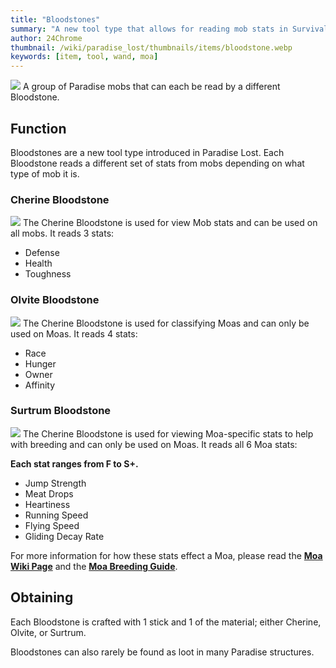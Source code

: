 ```yaml
---
title: "Bloodstones"
summary: "A new tool type that allows for reading mob stats in Survival"
author: 24Chrome
thumbnail: /wiki/paradise_lost/thumbnails/items/bloodstone.webp
keywords: [item, tool, wand, moa]
---
```


<img src="/wiki/paradise_lost/items/bloodstone.webp">
A group of Paradise mobs that can each be read by a different Bloodstone.

## Function
Bloodstones are a new tool type introduced in Paradise Lost. Each Bloodstone reads a different set of stats from mobs depending on what type of mob it is.

### Cherine Bloodstone
<img src="/wiki/paradise_lost/items/bloodstone_cherine.webp">
The Cherine Bloodstone is used for view Mob stats and can be used on all mobs. It reads 3 stats:

* Defense
* Health
* Toughness

### Olvite Bloodstone
<img src="/wiki/paradise_lost/items/bloodstone_olvite.webp">
The Cherine Bloodstone is used for classifying Moas and can only be used on Moas. It reads 4 stats:

* Race
* Hunger
* Owner
* Affinity

### Surtrum Bloodstone
<img src="/wiki/paradise_lost/items/bloodstone_surtrum.webp">
The Cherine Bloodstone is used for viewing Moa-specific stats to help with breeding and can only be used on Moas. It reads all 6 Moa stats:

**Each stat ranges from F to S+.**

* Jump Strength
* Meat Drops
* Heartiness
* Running Speed
* Flying Speed
* Gliding Decay Rate

For more information for how these stats effect a Moa, please read the **[Moa Wiki Page](/wiki/paradise-lost/mobs/moa/)** and the **[Moa Breeding Guide](/wiki/paradise-lost/guides/moa-breeding/)**.

## Obtaining
Each Bloodstone is crafted with 1 stick and 1 of the material; either Cherine, Olvite, or Surtrum.

Bloodstones can also rarely be found as loot in many Paradise structures.
